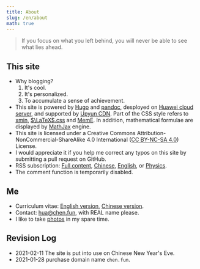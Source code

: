 ```yaml
---
title: About
slug: /en/about
math: true
---
```


> If you focus on what you left behind, you will never be able to see what lies ahead.

## This site

- Why blogging?
  1. It's cool.
  2. It's personalized.
  3. To accumulate a sense of achievement.
- This site is powered by [Hugo](https://gohugo.io/) and [pandoc](https://pandoc.org/), desployed on [Huawei cloud server](https://activity.huaweicloud.com/cps/recommendstore.html?fromacct=5e9a4441-a665-456a-b905-9ade780e0da0&utm_source=V1g3MDY4NTY=&utm_medium=cps&utm_campaign=201905), and supported by [Upyun CDN](https://console.upyun.com/register/?invite=SkO_nj9ld). Part of the CSS style refers to [xmin](https://github.com/yihui/hugo-xmin), [$\LaTeX$.css](https://latex.now.sh/) and [MemE](https://github.com/reuixiy/hugo-theme-meme). In addition, mathematical formulae are displayed by [MathJax](https://www.mathjax.org/) engine. 
- This site is licensed under a Creative Commons Attribution-NonCommercial-ShareAlike 4.0 International ([CC BY-NC-SA 4.0](https://creativecommons.org/licenses/by-nc-sa/4.0/deed)) License.
- I would appreciate it if you help me correct any typos on this site by submitting a pull request on GitHub.
- RSS subscription: [Full content](/index.xml), [Chinese](/cn/index.xml), [English](/en/index.xml), or [Physics](/phys/index.xml).
- The comment function is temporarily disabled.

## Me

- Curriculum vitae: [English version](/en/cv/), [Chinese version](/zh/cv/).
- Contact: [hua@chen.fun](mailto:hua@chen.fun), with REAL name please.
- I like to take [photos](https://500px.com/p/vcg-hahey?stats_source=search&stats_medium=photo_grid&view=photos) in my spare time.

## Revision Log

- 2021-02-11 The site is put into use on Chinese New Year's Eve.
- 2021-01-28 purchase domain name `chen.fun`.
